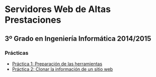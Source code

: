 Servidores Web de Altas Prestaciones
====================================
3º Grado en Ingeniería Informática 2014/2015
--------------------------------------------

### Prácticas
* [Práctica 1: Preparación de las herramientas](Practica1/README.md)
* [Práctica 2: Clonar la información de un sitio web](Practica2/README.md)
